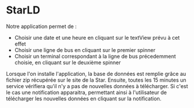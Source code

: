 # StarLD

Notre application permet de :

- Choisir une date et une heure en cliquant sur le textView prévu à cet effet
- Choisir une ligne de bus en cliquant sur le premier spinner
- Choisir un terminal correspondant à la ligne de bus précedemment choisie, en cliquant sur le deuxième spinner

Lorsque l'on installe l'application, la base de données est remplie grâce au fichier zip récupérée sur le site de la Star.
Ensuite, toutes les 15 minutes un service vérifiera qu'il n'y a pas de nouvelles données à télécharger. 
Si c'est le cas une notification apparaitra, permettant ainsi à l'utilisateur de télécharger les nouvelles données 
en cliquant sur la notification.
